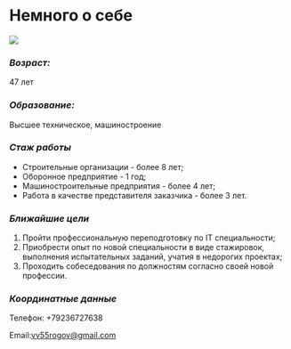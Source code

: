 # Немного о себе

![]((https://user-images.githubusercontent.com/131456242/235394983-00dcd2d9-a8fa-422a-b186-e08bde4f1101.jpg))

### _Возраст:_
47 лет

### _Образование:_
Высшее техническое, машиностроение

### *Стаж работы*
- Строительные организации - более 8 лет;
- Оборонное предприятие - 1 год;
- Машиностроительные предприятия - более 4 лет;
- Работа в качестве представителя заказчика - более 3 лет.

### *Ближайшие цели*
1. Пройти профессиональную переподготовку по IT специальности;
2. Приобрести опыт по новой специальности в виде стажировок, выполнения испытательных заданий, учатия в недорогих проектах;
3. Проходить собеседования по должностям согласно своей новой профессии.

### _Координатные данные_
Телефон: +79236727638

Email:[vv55rogov@gmail.com](vv55rogov@gmail.com) 
